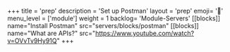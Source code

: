 +++
title = 'prep'
description = 'Set up Postman'
layout = 'prep'
emoji= '📝'
menu_level = ['module']
weight = 1
backlog= 'Module-Servers'
[[blocks]]
name="Install Postman"
src="servers/blocks/postman"
[[blocks]]
name="What are APIs?"
src="https://www.youtube.com/watch?v=OVvTv9Hy91Q"
+++
